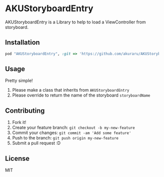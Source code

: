 AKUStoryboardEntry
==================

AKUStoryboardEntry is a Library to help to load a ViewController from storyboard.


## Installation

``` ruby
pod "AKUStoryboardEntry", :git => 'https://github.com/akuraru/AKUStoryboardEntry.git'
```

## Usage

Pretty simple! 

1. Please make a class that inherits from `AKUStoryboardEntry`
2. Please override to return the name of the storyboard `storyboardName`

## Contributing

1. Fork it!
2. Create your feature branch: `git checkout -b my-new-feature`
3. Commit your changes: `git commit -am 'Add some feature'`
4. Push to the branch: `git push origin my-new-feature`
5. Submit a pull request :D

## License

MIT
